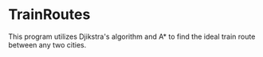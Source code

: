 # TrainRoutes
This program utilizes Djikstra's algorithm and A* to find the ideal train route between any two cities.
